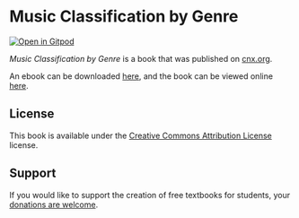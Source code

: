 # Music Classification by Genre

[![Open in Gitpod](https://gitpod.io/button/open-in-gitpod.svg)](https://gitpod.io/from-referrer/)

_Music Classification by Genre_ is a book that was published on [cnx.org](https://cnx.org/).

An ebook can be downloaded [here](https://github.com/cnx-user-books/cnxbook-music-classification-by-genre/releases/latest), and the book can be viewed online [here](https://github.com/cnx-user-books/cnxbook-music-classification-by-genre/releases/latest).

## License
This book is available under the [Creative Commons Attribution License](./LICENSE) license.

## Support
If you would like to support the creation of free textbooks for students, your [donations are welcome](https://riceconnect.rice.edu/donation/support-openstax-banner).
